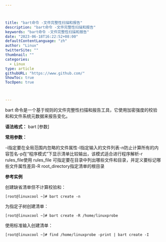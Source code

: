 ```yaml
---



title: "bart命令 -文件完整性扫描和报告"
description: "bart命令 -文件完整性扫描和报告"
keywords: "bart命令 -文件完整性扫描和报告"
date: "2023-06-18T16:22:52+08:00"
defaultContentLanguage: "zh"
author: "Linux"
twitterSite: ""
thumbnail: ""
categories:
  - Linux
type: article
githubURL: "https://www.github.com/"
ShowToc: true
TocOpen: true



---
```


bart 命令是一个基于规则的文件完整性扫描和报告工具，它使用加密强度的校验和和文件系统元数据来报告变化。

**语法格式：** bart [参数]

**常用参数：**

-i指定要在全局范围内忽略的文件属性-I指定输入的文件列表-n防止计算所有的内容签名-p在“程序模式”下显示清单比较输出，该模式适合进行程序解析-r rules_file使用 rules_file 可指定要在目录中列出哪些文件和目录，并定义要标记哪些文件属性差异-R root_directory指定清单的根目录

**参考实例**

创建缺省清单但不计算校验和：

```
[root@linuxcool ~]# bart create -n
```

为指定子树创建清单：

```
[root@linuxcool ~]# bart create -R /home/linuxprobe
```

使用标准输入创建清单：

```
[root@linuxcool ~]# find /home/linuxprobe -print | bart create -I
```
